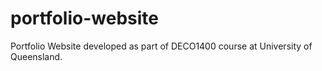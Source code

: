 # portfolio-website
Portfolio Website developed as part of DECO1400 course at University of Queensland.
